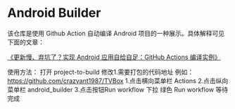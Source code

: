 # Android Builder

该仓库是使用 Github Action 自动编译 Android 项目的一种展示。具体解释可见下面的文章：

[《更新慢、弃坑了？实现 Android 应用自给自足：GitHub Actions 编译实例》](https://sspai.com/post/70427)

使用方法：
打开  project-to-build 
修改1.需要打包的代码地址 例如：https://github.com/crazyant1987/TVBox 
1.点击横向菜单栏 Actions 2.点击纵向菜单栏 android_builder 3.点击按钮Run workflow 下拉 绿色 Run workflow 等待完成
